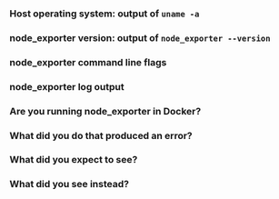 <!--
	Please note: GitHub issues should only be used for feature requests and
	bug reports. For general discussions, please refer to one of the community channels
	described in https://prometheus.io/community/.

	Before filing a bug report, note that running node_exporter in Docker is
	not recommended, for the reasons detailed in the README:

	https://github.com/xuxife/node_exporter#docker

	Finally, also note that node_exporter is focused on *NIX kernels, and the
	WMI exporter should be used instead on Windows.

	For bug reports, please fill out the below fields and provide as much detail
	as possible about your issue.  For feature requests, you may omit the
	following template.
-->
### Host operating system: output of `uname -a`

### node_exporter version: output of `node_exporter --version`
<!-- If building from source, run `make` first. -->

### node_exporter command line flags
<!-- Please list all of the command line flags -->

### node_exporter log output

### Are you running node_exporter in Docker?
<!-- Please note the warning above. -->

### What did you do that produced an error?

### What did you expect to see?

### What did you see instead?
